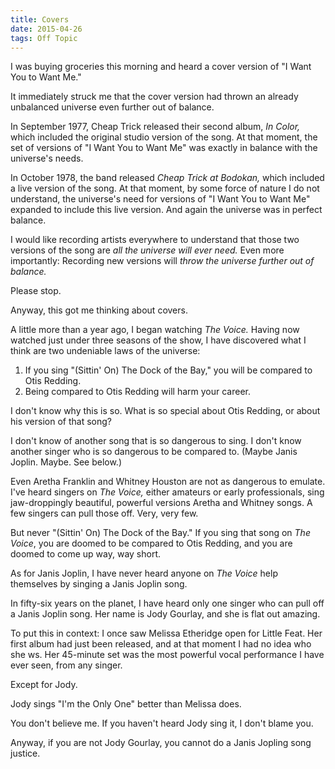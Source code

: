 ```yaml
---
title: Covers
date: 2015-04-26
tags: Off Topic
---
```


I was buying groceries this morning
and heard a cover version
of "I Want You to Want Me."

It immediately struck me
that the cover version had thrown
an already unbalanced universe
even further out of balance.

In September 1977,
Cheap Trick released their second album,
*In Color,*
which included the original studio version of the song.
At that moment,
the set of versions of "I Want You to Want Me"
was exactly in balance with the universe's needs.

In October 1978,
the band released *Cheap Trick at Bodokan,*
which included a live version of the song.
At that moment,
by some force of nature I do not understand,
the universe's need for versions of "I Want You to Want Me"
expanded to include this live version.
And again the universe was in perfect balance.

I would like recording artists everywhere
to understand that those two versions of the song
are *all the universe will ever need.*
Even more importantly:
Recording new versions will
*throw the universe further out of balance.*

Please stop.

Anyway,
this got me thinking about covers.

A little more than a year ago,
I began watching *The Voice.*
Having now watched just under three seasons of the show,
I have discovered what I think
are two undeniable laws of the universe:

1.  If you sing "(Sittin' On) The Dock of the Bay,"
    you will be compared to Otis Redding.
1.  Being compared to Otis Redding
    will harm your career.

I don't know why this is so.
What is so special about Otis Redding,
or about his version of that song?

I don't know of another song that is so dangerous to sing.
I don't know another singer
who is so dangerous to be compared to.
(Maybe Janis Joplin. Maybe. See below.)

Even Aretha Franklin and Whitney Houston
are not as dangerous to emulate.
I've heard singers on *The Voice,*
either amateurs or early professionals,
sing jaw-droppingly beautiful, powerful versions
Aretha and Whitney songs.
A few singers can pull those off.
Very, very few.

But never "(Sittin' On) The Dock of the Bay."
If you sing that song on *The Voice*,
you are doomed to be compared to Otis Redding,
and you are doomed to come up way, way short.

As for Janis Joplin,
I have never heard anyone on *The Voice*
help themselves by singing a Janis Joplin song.

In fifty-six years on the planet,
I have heard only one singer
who can pull off a Janis Joplin song.
Her name is Jody Gourlay,
and she is flat out amazing.

To put this in context:
I once saw Melissa Etheridge open for Little Feat.
Her first album had just been released,
and at that moment
I had no idea who she ws.
Her 45-minute set was the most
powerful vocal performance I have ever seen,
from any singer.

Except for Jody.

Jody sings "I'm the Only One"
better than Melissa does.

You don't believe me.
If you haven't heard Jody sing it,
I don't blame you.

Anyway,
if you are not Jody Gourlay,
you cannot do a Janis Jopling song justice.
